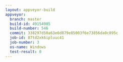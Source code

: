 ```yaml
---
layout: appveyor-build
appveyor:
  branch: master
  build-id: 49154985
  build-number: 546
  commit: 338297d50a63e6d879e85003f6e73856da0c895c
  job-id: 87td2xk6ipluuc41
  job-number: 3
  os-name: Windows
  test-result: 0
---
```

